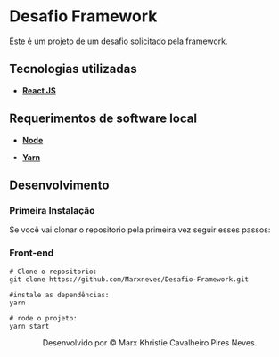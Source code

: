 # Desafio Framework

Este é um projeto de um desafio solicitado pela framework.

## Tecnologias utilizadas

- **[React JS](https://pt-br.reactjs.org/)**

## Requerimentos de software local

- **[Node](https://nodejs.org/en/)**

- **[Yarn](https://yarnpkg.com/)**

## Desenvolvimento

### Primeira Instalação

Se você vai clonar o repositorio pela primeira vez seguir esses passos:

<h3> Front-end </h3>

```
# Clone o repositorio:
git clone https://github.com/Marxneves/Desafio-Framework.git

#instale as dependências:
yarn

# rode o projeto:
yarn start
```

<p align="center"> Desenvolvido por © Marx Khristie Cavalheiro Pires Neves. </p>
